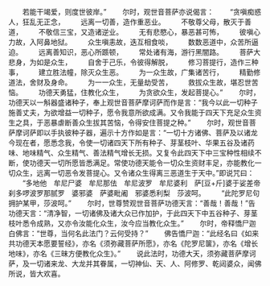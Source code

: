 <!-- { "loadSidebar": true } -->
　　若能干竭爱，则度世彼岸。”
　　尔时，观世音菩萨亦说偈言：
　　“贪嗔痴惑人，狂乱无正念，
　　远离一切善，造作重恶业。
　　不敬尊父母，散灭于善道，
　　不敬信三宝，又造诸逆业。
　　无有悲愍心，暴恶甚可怖，
　　彼嗔心力故，入阿鼻地狱。
　　众生嗔恚故，迭互相食啖，
　　数数恶道中，众苦所逼迫。
　　远离善知识，恶心所踬顿，
　　常处诸有海，游行黑闇路。
　　菩萨大悲身，为如是众生，
　　自舍于己乐，令彼得解脱，
　　修习菩提行，造作三种事，
　　建立胜法幢，除灭众生恶。
　　为一众生故，广集诸苦行，
　　精勤修道法，舍财及身命。
　　为一一众生，无量劫受苦，
　　救拔众生故，堪忍世苦恼。
　　功德天勇猛，住教化众生，
　　为贪欲众生，发起菩提心。”
　　尔时，功德天以一斛器盛诸种子，奉上观世音菩萨摩诃萨而作是言：“我今以此一切种子施善丈夫，为欲增益一切种子，愿令我意所欲成满。又令我能于四天下充足众生资生之具，于恶暴虐断善众生拔其苦恼，令得安住菩提之种。”
　　尔时，观世音菩萨摩诃萨即以手执彼种子器，遍示十方作如是言：“一切十方诸佛、菩萨及以诸龙今现在者，愿悉念我，令使一切诸四天下所有种子、芽茎枝叶、华果五谷及诸药味、地味精气、众生精气、善法精气增长无损。又复令此四天下中三宝种性相续不断，使功德天一切所愿皆悉满足。常使功德天能令一切众生资财丰足，亦能教化一切众生，远离一切恶令发菩提心。又令诸众生得离三恶道生于天中。”即说咒曰：
　　“多地他　牟尼尸婆　牟尼那佉　牟尼波罗　牟尼婆利　萨[豆+斤]婆于娑差帝刹多啰波罗那腻罗　婆邪婆　萨婆毗阇　邪婆悉利梨　莎波呵。
　　“此陀罗尼句拥护某甲，莎波呵。”
　　尔时，世尊赞观世音菩萨功德天言：“善哉！善哉！”告功德天言：“清净智，一切诸佛及诸大众已作加护，于此四天下中五谷种子、芽茎枝叶悉令成熟，又亦令汝能化众生，汝今应当教化众生。”
　　尔时，帝释憍尸迦白佛言：“世尊，当何名此法门？云何受持？”
　　佛告憍尸迦：“此经名曰《如来共功德天本愿要誓经》，亦名《须弥藏菩萨所愿》，亦名《陀罗尼箧》，亦名《增长地味》，亦名《三昧方便教化众生》。”
　　说此法时，功德大天，须弥藏菩萨摩诃萨，及一切诸来龙、大龙并其眷属，一切神仙、天、人、阿修罗、乾闼婆众，闻佛所说，皆大欢喜。

 
